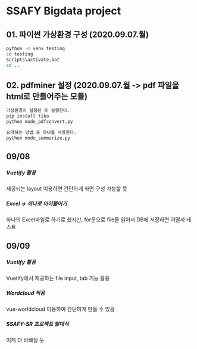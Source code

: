 # SSAFY Bigdata project

## 01. 파이썬 가상환경 구성 (2020.09.07.월)
```sh
python -m venv testing
cd testing
Scripts\activate.bat
cd ..
```

## 02. pdfminer 설정 (2020.09.07.월 -> pdf 파일을 html로 만들어주는 모듈)
```sh
가상환경이 실행된 후 실행한다.
pip install tika
python mode_pdfconvert.py

요약하는 방법 중 하나를 사용한다.
python mode_summarize.py
```

## 09/08

##### Vuetify 활용
제공되는 layout 이용하면 간단하게 화면 구성 가능할 듯

##### Excel -> 하나로 이어붙이기
하나의 Excel파일로 하기로 했지만, for문으로 file들 읽어서 DB에 저장하면 어떨까 테스트

## 09/09

##### Vuetify 활용
Vuetify에서 제공하는 file input, tab 기능 활용

##### Wordcloud 적용
vue-worldcloud 이용하여 간단하게 만들 수 있음

##### SSAFY-SR 프로젝트 발대식
이제 더 바빠질 듯
